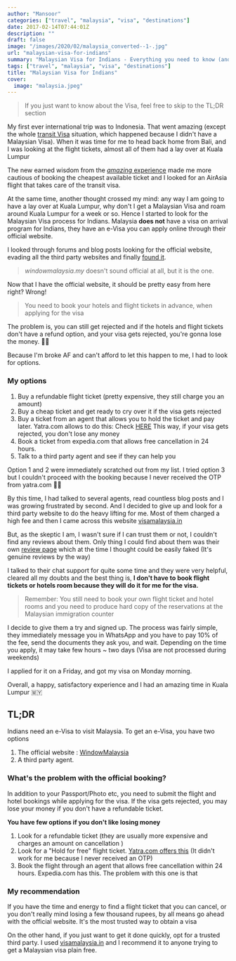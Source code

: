 ```yaml
---
author: "Mansoor"
categories: ["travel", "malaysia", "visa", "destinations"]
date: 2017-02-14T07:44:01Z
description: ""
draft: false
image: "/images/2020/02/malaysia_converted--1-.jpg"
url: "malaysian-visa-for-indians"
summary: "Malaysian Visa for Indians - Everything you need to know (and more)"
tags: ["travel", "malaysia", "visa", "destinations"]
title: "Malaysian Visa for Indians"
cover:
  image: "malaysia.jpeg"
---
```


> If you just want to know about the Visa, feel free to skip to the TL;DR section

My first ever international trip was to Indonesia. That went amazing (except the whole [transit Visa](/indians-indonesia-transit-visa-for-kul/) situation, which happened because I didn't have a Malaysian Visa). When it was time for me to head back home from Bali, and I was looking at the flight tickets, almost all of them had a lay over at Kuala Lumpur

The new earned wisdom from the  [_amazing_ experience](/indians-indonesia-transit-visa-for-kul/) made me more cautious of booking the cheapest available ticket and I looked for an AirAsia flight that takes care of the transit visa.

At the same time, another thought crossed my mind: any way I am going to have a lay over at Kuala Lumpur, why don't I get a Malaysian Visa and roam around Kuala Lumpur for a week or so. Hence I started to look for the Malaysian Visa process for Indians. Malaysia **does not** have a visa on arrival program for Indians, they have an e-Visa you can apply online through their official website.

I looked through forums and blog posts looking for the official website, evading all the third party websites and finally [found it](https://www.windowmalaysia.my/evisa/evisa.jsp).

> _windowmalaysia.my_ doesn't sound official at all, but it is the one.

Now that I have the official website, it should be pretty easy from here right? Wrong!

> You need to book your hotels and flight tickets in advance, when applying for the visa

The problem is, you can still get rejected and if the hotels and flight tickets don't have a refund option, and your visa gets rejected, you're gonna lose the money.  🤷‍♂️

Because I'm broke AF and can't afford to let this happen to me, I had to look for options.

### My options

1. Buy a refundable flight ticket (pretty expensive, they still charge you an amount)
2. Buy a cheap ticket and get ready to cry over it if the visa gets rejected
3. Buy a ticket from an agent that allows you to hold the ticket and pay later. Yatra.com allows to do this: Check [HERE](https://www.yatra.com/online/hold-flights-for-free-faqs.html)  This way, if your visa gets rejected, you don't lose any money
4. Book a ticket from expedia.com that allows free cancellation in 24 hours.
5. Talk to a third party agent and see if they can help you

Option 1 and 2 were immediately scratched out from my list. I tried option 3 but I couldn't proceed with the booking because I never received the OTP from yatra.com 🤦‍♂️

By this time, I had talked to several agents, read countless blog posts and I was growing frustrated by second. And I decided to give up and look for a third party website to do the heavy lifting for me. Most of them charged a high fee and then I came across this website [visamalaysia.in](https://visamalaysia.in/) 

But, as the skeptic I am, I wasn't sure if I can trust them or not, I couldn't find any reviews about them. Only thing I could find about them was their own [review page](https://visamalaysia.in/reviews/) which at the time I thought could be easily faked (It's genuine reviews by the way)

I talked to their chat support for quite some time and they were very helpful, cleared all my doubts and the best thing is, **I don't have to book flight tickets or hotels room because they will do it for me for the visa.**

> Remember: You still need to book your own flight ticket and hotel rooms and you need to produce hard copy of the reservations at the Malaysian immigration counter

I decide to give them a try and signed up. The process was fairly simple, they immediately message you in WhatsApp and you have to pay 10% of the fee, send the documents they ask you, and wait. Depending on the time you apply, it may take few hours ~ two days (Visa are not processed during weekends)

I applied for it on a Friday, and got my visa on Monday morning.

Overall, a happy, satisfactory experience and I had an amazing time in Kuala Lumpur  🇲🇾

## TL;DR

Indians need an e-Visa to visit Malaysia. To get an e-Visa, you have two options

1. The official website : [WindowMalaysia](https://www.windowmalaysia.my/evisa/evisa.jsp)
2. A third party agent.

### What's the problem with the official booking?

In addition to your Passport/Photo etc, you need to submit the flight and hotel bookings while applying for the visa. If the visa gets rejected, you may lose your money if you don't have a refundable ticket.

**You have few options if you don't like losing money**

1. Look for a refundable ticket (they are usually more expensive and charges an amount on cancellation )
2. Look for a "Hold for free" flight ticket. [Yatra.com offers this](https://www.yatra.com/online/hold-flights-for-free-faqs.html) (It didn't work for me because I never received an OTP)
3. Book the flight through an agent that allows free cancellation within 24 hours. Expedia.com has this. The problem with this one is that

### My recommendation

If you have the time and energy to find a flight ticket that you can cancel, or you don't really mind losing a few thousand rupees, by all means go ahead with the official website. It's the most trusted way to obtain a visa

On the other hand, if you just want to get it done quickly, opt for a trusted third party. I used [visamalaysia.in](https://visamalaysia.in/) and I recommend it to anyone trying to get a Malaysian visa plain free.

